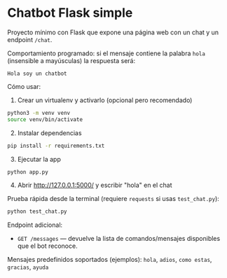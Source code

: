 # Chatbot Flask simple

Proyecto mínimo con Flask que expone una página web con un chat y un endpoint `/chat`.

Comportamiento programado: si el mensaje contiene la palabra `hola` (insensible a mayúsculas) la respuesta será:

```
Hola soy un chatbot
```

Cómo usar:

1. Crear un virtualenv y activarlo (opcional pero recomendado)

```bash
python3 -m venv venv
source venv/bin/activate
```

2. Instalar dependencias

```bash
pip install -r requirements.txt
```

3. Ejecutar la app

```bash
python app.py
```

4. Abrir http://127.0.0.1:5000/ y escribir "hola" en el chat

Prueba rápida desde la terminal (requiere `requests` si usas `test_chat.py`):

```bash
python test_chat.py
```

Endpoint adicional:

- `GET /messages` — devuelve la lista de comandos/mensajes disponibles que el bot reconoce.

Mensajes predefinidos soportados (ejemplos): `hola`, `adios`, `como estas`, `gracias`, `ayuda`
